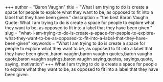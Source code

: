 +++
author = "Baron Vaughn"
title = "What I am trying to do is create a space for people to explore what they want to be, as opposed to fit into a label that they have been given."
description = "the best Baron Vaughn Quote: What I am trying to do is create a space for people to explore what they want to be, as opposed to fit into a label that they have been given."
slug = "what-i-am-trying-to-do-is-create-a-space-for-people-to-explore-what-they-want-to-be-as-opposed-to-fit-into-a-label-that-they-have-been-given"
keywords = "What I am trying to do is create a space for people to explore what they want to be, as opposed to fit into a label that they have been given.,baron vaughn,baron vaughn quotes,baron vaughn quote,baron vaughn sayings,baron vaughn saying,quotes, sayings,quote, saying, motivation"
+++
What I am trying to do is create a space for people to explore what they want to be, as opposed to fit into a label that they have been given.
